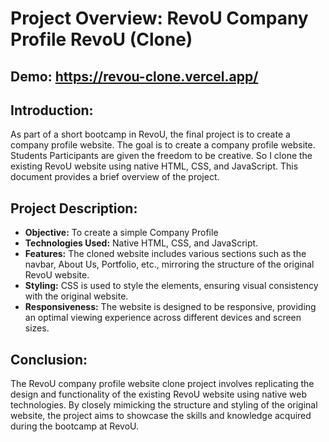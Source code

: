 # Project Overview: RevoU Company Profile RevoU (Clone)
## Demo: https://revou-clone.vercel.app/

## Introduction:
As part of a short bootcamp in RevoU, the final project is to create a company profile website. The goal is to create a company profile website. Students Participants are given the freedom to be creative. So I clone the existing RevoU website using native HTML, CSS, and JavaScript. This document provides a brief overview of the project.

## Project Description:
- **Objective:** To create a simple Company Profile
- **Technologies Used:** Native HTML, CSS, and JavaScript.
- **Features:** The cloned website includes various sections such as the navbar, About Us, Portfolio, etc., mirroring the structure of the original RevoU website.
- **Styling:** CSS is used to style the elements, ensuring visual consistency with the original website.
- **Responsiveness:** The website is designed to be responsive, providing an optimal viewing experience across different devices and screen sizes.

## Conclusion:
The RevoU company profile website clone project involves replicating the design and functionality of the existing RevoU website using native web technologies. By closely mimicking the structure and styling of the original website, the project aims to showcase the skills and knowledge acquired during the bootcamp at RevoU.
